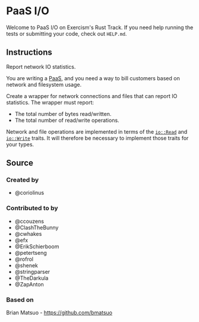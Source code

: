 # PaaS I/O

Welcome to PaaS I/O on Exercism's Rust Track.
If you need help running the tests or submitting your code, check out `HELP.md`.

## Instructions

Report network IO statistics.

You are writing a [PaaS][paas], and you need a way to bill customers based on network and filesystem usage.

Create a wrapper for network connections and files that can report IO statistics.
The wrapper must report:

- The total number of bytes read/written.
- The total number of read/write operations.

[paas]: https://en.wikipedia.org/wiki/Platform_as_a_service

Network and file operations are implemented in terms of the [`io::Read`][read] and [`io::Write`][write] traits. It will therefore be necessary to implement those traits for your types.

[read]: https://doc.rust-lang.org/std/io/trait.Read.html
[write]: https://doc.rust-lang.org/std/io/trait.Write.html

## Source

### Created by

- @coriolinus

### Contributed to by

- @ccouzens
- @ClashTheBunny
- @cwhakes
- @efx
- @ErikSchierboom
- @petertseng
- @rofrol
- @shenek
- @stringparser
- @TheDarkula
- @ZapAnton

### Based on

Brian Matsuo - https://github.com/bmatsuo
